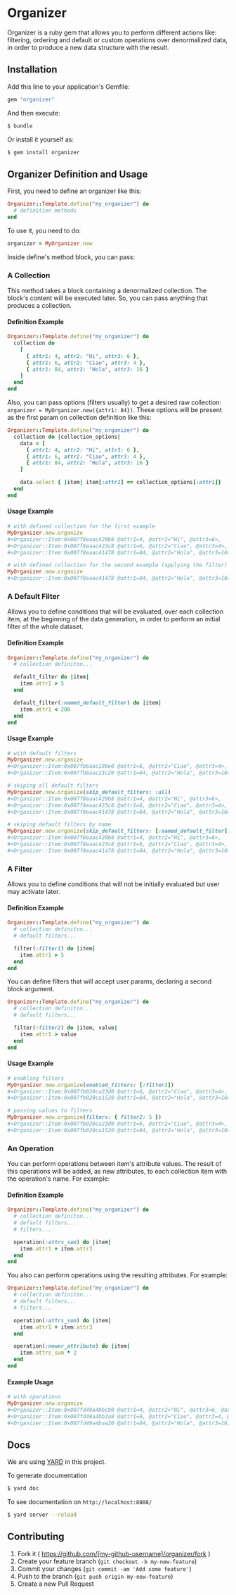 # Organizer

Organizer is a ruby gem that allows you to perform different actions like: filtering, ordering and default or custom operations over denormalized data, in order to produce a new data structure with the result.

## Installation

Add this line to your application's Gemfile:

```ruby
gem "organizer"
```

And then execute:

```bash
$ bundle
```

Or install it yourself as:

```bash
$ gem install organizer
```

## Organizer Definition and Usage

First, you need to define an organizer like this:

```ruby
Organizer::Template.define("my_organizer") do
  # definition methods
end
```

To use it, you need to do:

```ruby
organizer = MyOrganizer.new
```

Inside define's method block, you can pass:

### A Collection

This method takes a block containing a denormalized collection. The block's content will be executed later. So, you can pass anything that produces a collection.

#### Definition Example

```ruby
Organizer::Template.define("my_organizer") do
  collection do
    [
      { attr1: 4, attr2: "Hi", attr3: 6 },
      { attr1: 6, attr2: "Ciao", attr3: 4 },
      { attr1: 84, attr2: "Hola", attr3: 16 }
    ]
  end
end
```

Also, you can pass options (filters usually) to get a desired raw collection: `organizer = MyOrganizer.new({attr1: 84})`.
These options will be present as the first param on collection definition like this:

```ruby
Organizer::Template.define("my_organizer") do
  collection do |collection_options|
    data = [
      { attr1: 4, attr2: "Hi", attr3: 6 },
      { attr1: 6, attr2: "Ciao", attr3: 4 },
      { attr1: 84, attr2: "Hola", attr3: 16 }
    ]

    data.select { |item| item[:attr1] == collection_options[:attr1]}
  end
end
```

#### Usage Example

```ruby
# with defined collection for the first example
MyOrganizer.new.organize
#<Organizer::Item:0x007f8eaac429b8 @attr1=4, @attr2="Hi", @attr3=6>,
#<Organizer::Item:0x007f8eaac423c8 @attr1=6, @attr2="Ciao", @attr3=4>,
#<Organizer::Item:0x007f8eaac41478 @attr1=84, @attr2="Hola", @attr3=16>

# with defined collection for the second example (applying the filter)
MyOrganizer.new.organize
#<Organizer::Item:0x007f8eaac41478 @attr1=84, @attr2="Hola", @attr3=16>
```

### A Default Filter

Allows you to define conditions that will be evaluated, over each collection item, at the beginning of the data generation, in order to perform an initial filter of the whole dataset.

#### Definition Example

```ruby
Organizer::Template.define("my_organizer") do
  # collection definiton...

  default_filter do |item|
    item.attr1 > 5
  end

  default_filter(:named_default_filter) do |item|
    item.attr1 < 200
  end
end
```

#### Usage Example

```ruby
# with default filters
MyOrganizer.new.organize
#<Organizer::Item:0x007fb6aac190e0 @attr1=6, @attr2="Ciao", @attr3=4>,
#<Organizer::Item:0x007fb6aac23c20 @attr1=84, @attr2="Hola", @attr3=16>

# skiping all default filters
MyOrganizer.new.organize(skip_default_filters: :all)
#<Organizer::Item:0x007f8eaac429b8 @attr1=4, @attr2="Hi", @attr3=6>,
#<Organizer::Item:0x007f8eaac423c8 @attr1=6, @attr2="Ciao", @attr3=4>,
#<Organizer::Item:0x007f8eaac41478 @attr1=84, @attr2="Hola", @attr3=16>

# skiping default filters by name
MyOrganizer.new.organize(skip_default_filters: [:named_default_filter])
#<Organizer::Item:0x007f8eaac429b8 @attr1=4, @attr2="Hi", @attr3=6>,
#<Organizer::Item:0x007f8eaac423c8 @attr1=6, @attr2="Ciao", @attr3=4>,
#<Organizer::Item:0x007f8eaac41478 @attr1=84, @attr2="Hola", @attr3=16>
```

### A Filter

Allows you to define conditions that will not be initially evaluated but user may activate later.

#### Definition Example

```ruby
Organizer::Template.define("my_organizer") do
  # collection definiton...
  # default filters...

  filter(:filter1) do |item|
    item.attr1 > 5
  end
end
```
You can define filters that will accept user params, declaring a second block argument.

```ruby
Organizer::Template.define("my_organizer") do
  # collection definiton...
  # default filters...

  filter(:filter2) do |item, value|
    item.attr1 > value
  end
end
```

#### Usage Example

```ruby
# enabling filters
MyOrganizer.new.organize(enabled_filters: [:filter1])
#<Organizer::Item:0x007fb020ca23d0 @attr1=6, @attr2="Ciao", @attr3=4>,
#<Organizer::Item:0x007fb020ca1520 @attr1=84, @attr2="Hola", @attr3=16>

# passing values to filters
MyOrganizer.new.organize(filters: { filter2: 5 })
#<Organizer::Item:0x007fb020ca23d0 @attr1=6, @attr2="Ciao", @attr3=4>,
#<Organizer::Item:0x007fb020ca1520 @attr1=84, @attr2="Hola", @attr3=16>
```

### An Operation

You can perform operations between item's attribute values. The result of this operations will be added, as new attributes, to each collection item with the operation's name. For example:

#### Definition Example

```ruby
Organizer::Template.define("my_organizer") do
  # collection definiton...
  # default filters...
  # filters...

  operation(:attrs_sum) do |item|
    item.attr1 + item.attr3
  end
end
```

You also can perform operations using the resulting attributes. For example:

```ruby
Organizer::Template.define("my_organizer") do
  # collection definiton...
  # default filters...
  # filters...

  operation(:attrs_sum) do |item|
    item.attr1 + item.attr3
  end

  operation(:newer_attribute) do |item|
    item.attrs_sum * 2
  end
end
```

#### Example Usage

```ruby
# with operations
MyOrganizer.new.organize
#<Organizer::Item:0x007fd49a4bbc90 @attr1=4, @attr2="Hi", @attr3=6, @attrs_sum=10>,
#<Organizer::Item:0x007fd49a4bb3a8 @attr1=6, @attr2="Ciao", @attr3=4, @attrs_sum=10>
#<Organizer::Item:0x007fd49a4baa20 @attr1=84, @attr2="Hola", @attr3=16, @attrs_sum=100>
```

## Docs

We are using [YARD](http://yardoc.org/) in this project.

To generate documentation

```bash
$ yard doc
```

To see documentation on `http://localhost:8808/`

```bash
$ yard server --reload
```

## Contributing

1. Fork it ( https://github.com/[my-github-username]/organizer/fork )
2. Create your feature branch (`git checkout -b my-new-feature`)
3. Commit your changes (`git commit -am 'Add some feature'`)
4. Push to the branch (`git push origin my-new-feature`)
5. Create a new Pull Request

